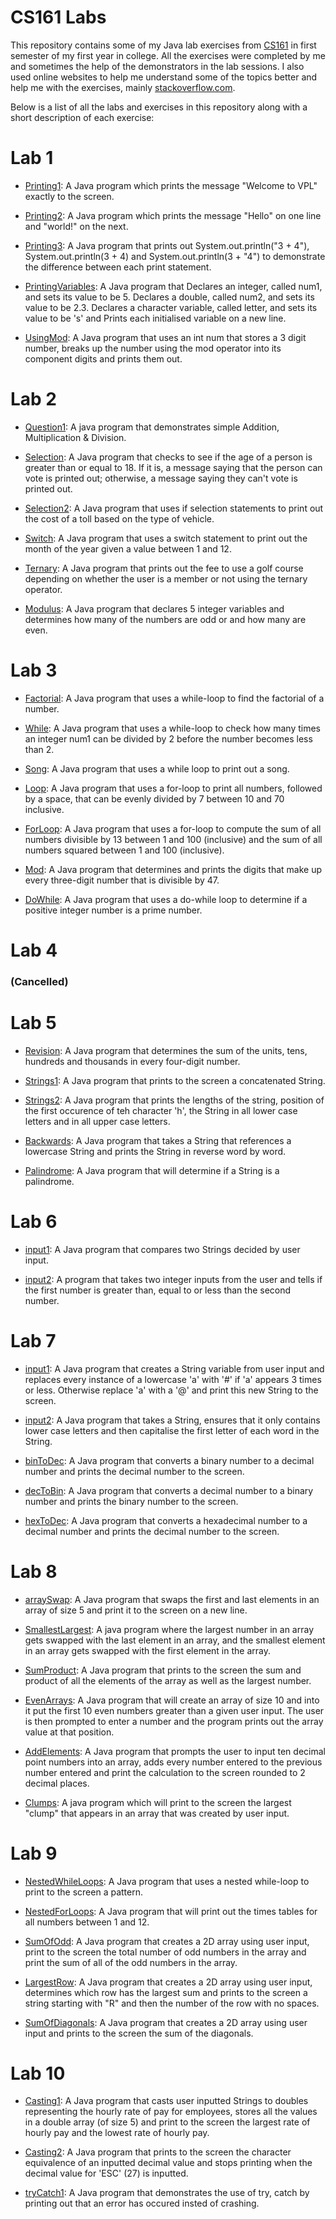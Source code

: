 # CS161 Labs
This repository contains some of my Java lab exercises from [CS161](http://apps.maynoothuniversity.ie/courses/?TARGET=MODULE&MODE=VIEW&MODULE_CODE=CS161#ANCHOR_SEARCH) in first semester of my first year in college. All the exercises were completed by me and sometimes the help of the demonstrators in the lab sessions. I also used online websites to help me understand some of the topics better and help me with the exercises, mainly [stackoverflow.com](https://stackoverflow.com/).

Below is a list of all the labs and exercises in this repository along with a short description of each exercise:

# Lab 1
- [Printing1](https://github.com/ArturMK98/CS161-Labs/blob/master/Lab%201/Printing.java): A Java program which prints the message "Welcome to VPL" exactly to the screen.

- [Printing2](https://github.com/ArturMK98/CS161-Labs/blob/master/Lab%201/Printing2.java): A Java program which prints the message "Hello" on one line and "world!" on the next.

- [Printing3](https://github.com/ArturMK98/CS161-Labs/blob/master/Lab%201/Printing3.java): A Java program that prints out System.out.println("3 + 4"), System.out.println(3 + 4) and System.out.println(3 + "4") to demonstrate the difference between each print statement.

- [PrintingVariables](https://github.com/ArturMK98/CS161-Labs/blob/master/Lab%201/PrintingVariables.java): A Java program that Declares an integer, called num1, and sets its value to be 5. Declares a double, called num2, and sets its value to be 2.3. Declares a character variable, called letter, and sets its value to be 's' and Prints each initialised variable on a new line.

- [UsingMod](https://github.com/ArturMK98/CS161-Labs/blob/master/Lab%201/UsingMod.java): A Java program that uses an int num that stores a 3 digit number, breaks up the number using the mod operator into its component digits and prints them out.

# Lab 2
- [Question1](https://github.com/ArturMK98/CS161-Labs/blob/master/Lab%202/Question1.java): A java program that demonstrates simple Addition, Multiplication & Division.

- [Selection](https://github.com/ArturMK98/CS161-Labs/blob/master/Lab%202/Selection.java): A Java program that checks to see if the age of a person is greater than or equal to 18. If it is, a message saying that the person can vote is printed out; otherwise, a message saying they can't vote is printed out.

- [Selection2](https://github.com/ArturMK98/CS161-Labs/blob/master/Lab%202/Selection2.java):  A Java program that uses if selection statements to print out the cost of a toll based on the type of vehicle.

- [Switch](https://github.com/ArturMK98/CS161-Labs/blob/master/Lab%202/Switch.java): A Java program that uses a switch statement to print out the month of the year given a value between 1 and 12.

- [Ternary](https://github.com/ArturMK98/CS161-Labs/blob/master/Lab%202/Ternary.java): A Java program that prints out the fee to use a golf course depending on whether the user is a member or not using the ternary operator.

- [Modulus](https://github.com/ArturMK98/CS161-Labs/blob/master/Lab%202/Modulus.java): A Java program that declares 5 integer variables and determines how many of the numbers are odd or and how many are even.

# Lab 3
- [Factorial](https://github.com/ArturMK98/CS161-Labs/blob/master/Lab%203/Factorial.java): A Java program that uses a while-loop to find the factorial of a number.

- [While](https://github.com/ArturMK98/CS161-Labs/blob/master/Lab%203/While.java): A Java program that uses a while-loop to check how many times an integer num1 can be divided by 2 before the number becomes less than 2.

- [Song](https://github.com/ArturMK98/CS161-Labs/blob/master/Lab%203/Song.java): A Java program that uses a while loop to print out a song.

- [Loop](https://github.com/ArturMK98/CS161-Labs/blob/master/Lab%203/Loop.java): A Java program that uses a for-loop to print all numbers, followed by a space, that can be evenly divided by 7 between 10 and 70 inclusive.

- [ForLoop](https://github.com/ArturMK98/CS161-Labs/blob/master/Lab%203/ForLoop.java): A Java program that uses a for-loop to compute the sum of all numbers divisible by 13 between 1 and 100 (inclusive) and the sum of all numbers squared between 1 and 100 (inclusive).

- [Mod](https://github.com/ArturMK98/CS161-Labs/blob/master/Lab%203/Mod.java): A Java program that determines and prints the digits that make up every three-digit number that is divisible by 47.

- [DoWhile](https://github.com/ArturMK98/CS161-Labs/blob/master/Lab%203/DoWhile.java): A Java program that uses a do-while loop to determine if a positive integer number is a prime number.

# Lab 4
### (Cancelled)

# Lab 5
- [Revision](https://github.com/ArturMK98/CS161-Labs/blob/master/Lab%205/Revision.java): A Java program that determines the sum of the units, tens, hundreds and thousands in every four-digit number.

- [Strings1](https://github.com/ArturMK98/CS161-Labs/blob/master/Lab%205/Strings1.java): A Java program that prints to the screen a concatenated String.

- [Strings2](https://github.com/ArturMK98/CS161-Labs/blob/master/Lab%205/Strings2.java): A Java program that prints the lengths of the string, position of the first occurence of teh character 'h', the String in all lower case letters and in all upper case letters.

- [Backwards](https://github.com/ArturMK98/CS161-Labs/blob/master/Lab%205/Backwards.java): A Java program that takes a String that references a lowercase String and prints the String in reverse word by word.

- [Palindrome](https://github.com/ArturMK98/CS161-Labs/blob/master/Lab%205/Palindrome.java): A Java program that will determine if a String is a palindrome.

# Lab 6
- [input1](https://github.com/ArturMK98/CS161-Labs/blob/master/Lab%206/input1.java): A Java program that compares two Strings decided by user input.

- [input2](https://github.com/ArturMK98/CS161-Labs/blob/master/Lab%206/input2.java): A program that takes two integer inputs from the user and tells if the first number is greater than, equal to or less than the second number.

# Lab 7
- [input1](https://github.com/ArturMK98/CS161-Labs/blob/master/Lab%207/input1.java): A Java program that creates a String variable from user input and replaces every instance of a lowercase 'a' with '#' if 'a' appears 3 times or less. Otherwise replace 'a' with a '@' and print this new String to the screen.

- [input2](https://github.com/ArturMK98/CS161-Labs/blob/master/Lab%207/input2.java): A Java program that takes a String, ensures that it only contains lower case letters and then capitalise the first letter of each word in the String.

- [binToDec](https://github.com/ArturMK98/CS161-Labs/blob/master/Lab%207/binToDec.java): A Java program that converts a binary number to a decimal number and prints the decimal number to the screen.

- [decToBin](https://github.com/ArturMK98/CS161-Labs/blob/master/Lab%207/decToBin.java): A Java program that converts a decimal number to a binary number and prints the binary number to the screen.

- [hexToDec](https://github.com/ArturMK98/CS161-Labs/blob/master/Lab%207/hexToDec.java): A Java program that converts a hexadecimal number to a decimal number and prints the decimal number to the screen.

# Lab 8
- [arraySwap](https://github.com/ArturMK98/CS161-Labs/blob/master/Lab%208/arraySwap.java): A Java program that swaps the first and last elements in an array of size 5 and print it to the screen on a new line.

- [SmallestLargest](https://github.com/ArturMK98/CS161-Labs/blob/master/Lab%208/SmallestLargest.java): A java program where the largest number in an array gets swapped with the last element in an array, and the smallest element in an array gets swapped with the first element in the array.

- [SumProduct](https://github.com/ArturMK98/CS161-Labs/blob/master/Lab%208/SumProduct.java): A Java program that prints to the screen the sum and product of all the elements of the array as well as the largest number.

- [EvenArrays](https://github.com/ArturMK98/CS161-Labs/blob/master/Lab%208/EvenArrays.java): A Java program that will create an array of size 10 and into it put the first 10 even numbers greater than a given user input. The user is then prompted to enter a number and the program prints out the array value at that position.

- [AddElements](https://github.com/ArturMK98/CS161-Labs/blob/master/Lab%208/AddElements.java): A Java program that prompts the user to input ten decimal point numbers into an array, adds every number entered to the previous number entered and print the calculation to the screen rounded to 2 decimal places.

- [Clumps](https://github.com/ArturMK98/CS161-Labs/blob/master/Lab%208/Clumps.java): A java program which will print to the screen the largest "clump" that appears in an array that was created by user input.

# Lab 9
- [NestedWhileLoops](https://github.com/ArturMK98/CS161-Labs/blob/master/Lab%209/NestedWhileLoops.java): A Java program that uses a nested while-loop to print to the screen a pattern.

- [NestedForLoops](https://github.com/ArturMK98/CS161-Labs/blob/master/Lab%209/NestedForLoops.java):  A Java program that will print out the times tables for all numbers between 1 and 12.

- [SumOfOdd](https://github.com/ArturMK98/CS161-Labs/blob/master/Lab%209/SumOfOdd.java): A Java program that creates a 2D array using user input, print to the screen the total number of odd numbers in the array and print the sum of all of the odd numbers in the array.

- [LargestRow](https://github.com/ArturMK98/CS161-Labs/blob/master/Lab%209/LargestRow.java): A Java program that creates a 2D array using user input, determines which row has the largest sum and prints to the screen a string starting with "R" and then the number of the row with no spaces.

- [SumOfDiagonals](https://github.com/ArturMK98/CS161-Labs/blob/master/Lab%209/SumOfDiagonals.java): A Java program that creates a 2D array using user input and prints to the screen the sum of the diagonals.

# Lab 10
- [Casting1](https://github.com/ArturMK98/CS161-Labs/blob/master/Lab%2010/Casting1.java): A Java program that casts user inputted Strings to doubles representing the hourly rate of pay for employees, stores all the values in a double array (of size 5) and print to the screen the largest rate of hourly pay and the lowest rate of hourly pay.

- [Casting2](https://github.com/ArturMK98/CS161-Labs/blob/master/Lab%2010/Casting2.java): A Java program that prints to the screen the character equivalence of an inputted decimal value and stops printing when the decimal value for 'ESC' (27) is inputted.

- [tryCatch1](https://github.com/ArturMK98/CS161-Labs/blob/master/Lab%2010/tryCatch1.java): A Java program that demonstrates the use of try, catch by printing out that an error has occured insted of crashing.
